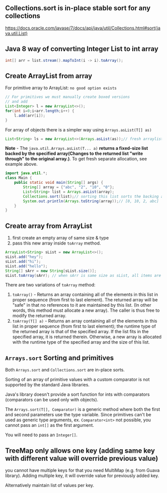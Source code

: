 
## Collections.sort is in-place stable sort for any collections

https://docs.oracle.com/javase/7/docs/api/java/util/Collections.html#sort(java.util.List)

## Java 8 way of converting Integer List to int array

```java
int[] arr = list.stream().mapToInt(i -> i).toArray();
```

## Create ArrayList from array

For primitive array to ArrayList: `no good option exists`
```java
// For primitives we must manually create boxed versions
// and add
List<Integer> l = new ArrayList<>();
for(int i=0;i<arr.length;i++) {
	l.add(arr[i]);
}
```

For array of objects there is a simpler way using `Arrays.asList(T[] as)`
```java
List<String> ls = new ArrayList<>(Arrays.asList(as));// fresh arraylist with contents copied from passed in array
```

**Note** - The `java.util.Arrays.asList(T... a)` **returns a fixed-size list backed by the specified array(Changes to the returned list "write through" to the original array.)**. To get fresh separate allocation, see example above. 

```java
import java.util.*;
class Main {
	public static void main(String[] args) {
		String[] array = {"abc", "2", "10", "0"};
		List<String> list = Arrays.asList(array);
		Collections.sort(list);// sorting this list sorts the backing array
		System.out.println(Arrays.toString(array));// [0, 10, 2, abc]
	}
}
```

## Create array from ArrayList

1. first create an empty array of same size & type
2. pass this new array inside `toArray` method.

```java
ArrayList<String> sList = new ArrayList<>();
sList.add("hey");
sList.add("hi");
sList.add("hello");
String[] sArr = new String[sList.size()];
sList.toArray(sArr); // when sArr is same size as sList, all items are copied over to sAr, the passed arr is also used for type inference
```

There are two variations of `toArray` method:
1. `toArray()` - Returns an array containing all of the elements in this list in proper sequence (from first to last element). The returned array will be "safe" in that no references to it are maintained by this list. (In other words, this method must allocate a new array). The caller is thus free to modify the returned array.
2. `toArray(T[] a)` - Returns an array containing all of the elements in this list in proper sequence (from first to last element); the runtime type of the returned array is that of the specified array. If the list fits in the specified array, it is returned therein. Otherwise, a new array is allocated with the runtime type of the specified array and the size of this list.



## `Arrays.sort` Sorting and primitives

Both `Arrays.sort` and `Collections.sort` are in-place sorts.

Sorting of an array of primitive values with a custom comparator is not supported by the standard Java libraries.

Java's library doesn't provide a sort function for ints with comparators (comparators can be used only with objects).

The `Arrays.sort(T[], Comparator)` is a generic method where both the first and second parameters use the type variable. Since primitives can't be used as generic type arguments, ex. `Comparator<int>` not possible, you cannot pass an `int[]` as the first argument.

You will need to pass an `Integer[]`.


## TreeMap only allows one key (adding same key with different value will override previous value)

you cannot have multiple keys for that you need MultiMap (e.g. from Guava library).
Adding multiple key, it will override value for previously added key.

Alternatively maintain list of values per key.
